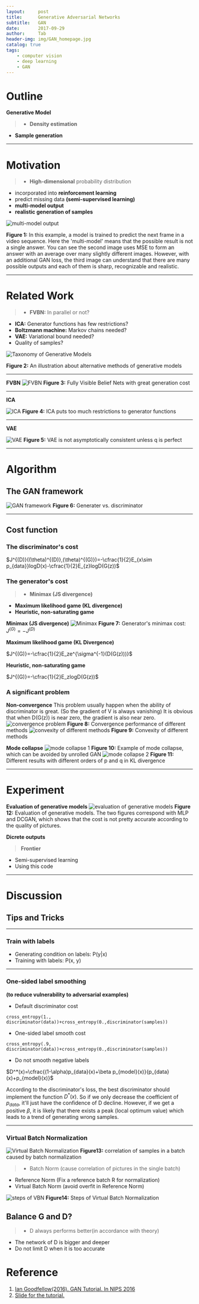 ```yaml
---
layout:     post
title:      Generative Adversarial Networks
subtitle:   GAN
date:       2017-09-29
author:     Tab
header-img: img/GAN_homepage.jpg
catalog: true
tags:
    - computer vision
    - deep learning
    - GAN
---
```


# Outline
**Generative Model**
>- **Density estimation**
- **Sample generation**

---
# Motivation
>- **High-dimensional** probability distribution
- incorporated into **reinforcement learning**
- predict missing data **(semi-supervised learning)**
- **multi-model output** 
- **realistic generation of samples** 

![multi-model output](https://i.imgur.com/n1M2eUd.png)

**Figure 1:** In this example, a model is trained to predict the next frame in a video sequence. Here the 'multi-model' means that the possible result is not a single answer. You can see the second image uses MSE to form an answer with an average over many slightly different images. However, with an additional GAN loss, the third image can understand that there are many possible outputs and each of them is sharp, recognizable and realistic.

---
# Related Work
>- **FVBN:** In parallel or not?
- **ICA:** Generator functions has few restrictions?
- **Boltzmann machine:** Markov chains needed? 
- **VAE:** Variational bound needed? 
- Quality of samples?

![Taxonomy of Generative Models](https://i.imgur.com/5r0WeiB.png)

**Figure 2:** An illustration about alternative methods of generative models

---
**FVBN**
![FVBN](https://i.imgur.com/1dRxmmS.png)
**Figure 3:** Fully Visible Belief Nets with great generation cost

---
**ICA**

![ICA](https://i.imgur.com/DriRz5C.png)
**Figure 4:** ICA puts too much restrictions to generator functions

---
**VAE**

![VAE](https://i.imgur.com/rIvXNR1.png)
**Figure 5:** VAE is not asymptotically consistent unless q is perfect

---
# Algorithm

## The GAN framework
![GAN framework](https://i.imgur.com/i6A5MaU.png)
**Figure 6:** Generater vs. discriminator

---
## Cost function

### The discriminator's cost
$J^{(D)}((\theta)^{(D)},(\theta)^{(G)})=-\cfrac{1}{2}E_{x\sim p_{data}}logD(x)-\cfrac{1}{2}E_{z}logD(G(z))$

### The generator's cost
>- **Minimax (JS divergence)**
- **Maximum likelihood game (KL divergence)**
- **Heuristic, non-saturating game**

**Minimax (JS divergence)**
![Minimax](https://i.imgur.com/cBIOPpo.png)
**Figure 7:** Generator's minimax cost: $J^{(G)}=-J^{(D)}$

**Maximum likelihood game (KL Divergence)**

$J^{(G)}=-\cfrac{1}{2}E_ze^{\sigma^{-1}(D(G(z)))}$

**Heuristic, non-saturating game**

$J^{(G)}=-\cfrac{1}{2}E_zlogD(G(z))$

### A significant problem

**Non-convergence**
This problem usually happen when the ability of discriminator is great. (So the gradient of V is always vanishing) It is obvious that when D(G(z)) is near zero, the gradient is also near zero.
![convergence problem](https://i.imgur.com/26HACno.png)
**Figure 8:** Convergence performance of different methods
![convexity of different methods](https://i.imgur.com/KkEHJRW.png)
**Figure 9:** Convexity of different methods

**Mode collapse**
![mode collapse 1](https://i.imgur.com/5nAo9Xz.png)
**Figure 10:** Example of mode collapse, which can be avoided by unrolled GAN
![mode collapse 2](https://i.imgur.com/ehIgrTh.png)
**Figure 11:** Different results with different orders of p and q in KL divergence

---
# Experiment
**Evaluation of generative models**
![evaluation of generative models](https://i.imgur.com/mKuZyzj.png)
**Figure 12:** Evaluation of generative models. The two figures correspond with MLP and DCGAN, which shows that the cost is not pretty accurate according to the quality of pictures.

**Dicrete outputs**
>**Frontier**
- Semi-supervised learning
- Using this code

---
# Discussion
## Tips and Tricks
---
### Train with labels
- Generating condition on labels: P(y\|x)
- Training with labels: P(x, y)

---
### One-sided label smoothing
**(to reduce vulnerability to adversarial examples)**
- Default discriminator cost
```
cross_entropy(1., discriminator(data))+cross_entropy(0.,discriminator(samples))
```
- One-sided label smooth cost
```
cross_entropy(.9, discriminator(data))+cross_entropy(0.,discriminator(samples))
```
- Do not smooth negative labels

$D^*(x)=\cfrac{(1-\alpha)p_{data}(x)+\beta p_{model}(x)}{p_{data}(x)+p_{model}(x)}$

According to the discriminator's loss, the best discriminator should implement the function $D^*(x)$. So if we only decrease the coefficient of $p_{data}$, it'll just have the confidence of D decline. However, if we get a positive $\beta$, it is likely that there exists a peak (local optimum value)  which leads to a trend of generating wrong samples.

---

### Virtual Batch Normalization

![Virtual Batch Normalization](https://i.imgur.com/YEZJoPQ.jpg)
**Figure13:** correlation of samples in a batch caused by batch normalization

>- Batch Norm
(cause correlation of pictures in the single batch)
- Reference Norm
(Fix a reference batch R for normalization)
- Virtual Batch Norm
(avoid overfit in Reference Norm)

![steps of VBN](https://i.imgur.com/kiTzaWH.png)
**Figure14:** Steps of Virtual Batch Normalization


## Balance G and D?
>- D always performs better(in accordance with theory)
- The network of D is bigger and deeper
- Do not limit D when it is too accurate


# Reference
1. [Ian Goodfellow(2016). GAN Tutorial. In NIPS 2016](https://arxiv.org/pdf/1701.00160.pdf)
2. [Slide for the tutorial.](http://www.iangoodfellow.com/slides/2016-12-04-NIPS.pdf)
